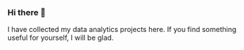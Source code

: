 ### Hi there 👋

I have collected my data analytics projects here. 
If you find something useful for yourself, I will be glad.
